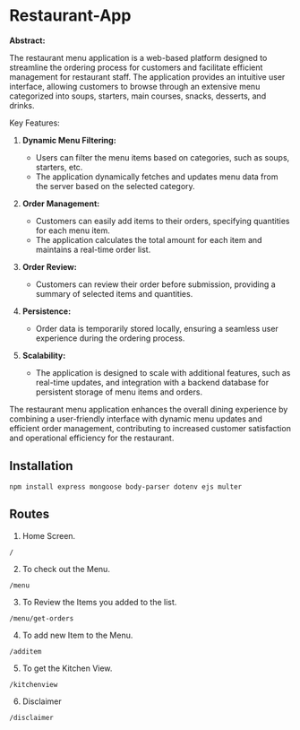 # Restaurant-App

**Abstract:**

The restaurant menu application is a web-based platform designed to streamline the ordering process for customers and facilitate efficient management for restaurant staff. The application provides an intuitive user interface, allowing customers to browse through an extensive menu categorized into soups, starters, main courses, snacks, desserts, and drinks.

Key Features:

1. **Dynamic Menu Filtering:**
   - Users can filter the menu items based on categories, such as soups, starters, etc.
   - The application dynamically fetches and updates menu data from the server based on the selected category.

2. **Order Management:**
   - Customers can easily add items to their orders, specifying quantities for each menu item.
   - The application calculates the total amount for each item and maintains a real-time order list.

3. **Order Review:**
   - Customers can review their order before submission, providing a summary of selected items and quantities.

4. **Persistence:**
   - Order data is temporarily stored locally, ensuring a seamless user experience during the ordering process.

5. **Scalability:**
   - The application is designed to scale with additional features, such as real-time updates, and integration with a backend database for persistent storage of menu items and orders.

The restaurant menu application enhances the overall dining experience by combining a user-friendly interface with dynamic menu updates and efficient order management, contributing to increased customer satisfaction and operational efficiency for the restaurant.

## Installation
```
npm install express mongoose body-parser dotenv ejs multer
```

## Routes
1. Home Screen.
```
/
```
2. To check out the Menu.
```
/menu
```
3. To Review the Items you added to the list.
```
/menu/get-orders
```
4. To add new Item to the Menu.
```
/additem
```
5. To get the Kitchen View.
```
/kitchenview
```
6. Disclaimer
```
/disclaimer
```
